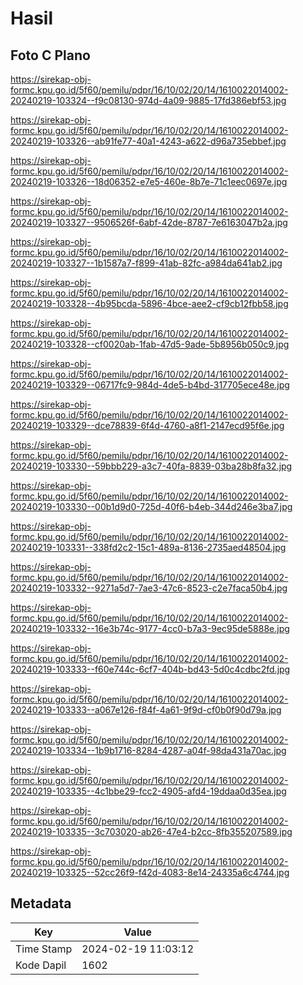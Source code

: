 # Hasil

## Foto C Plano

https://sirekap-obj-formc.kpu.go.id/5f60/pemilu/pdpr/16/10/02/20/14/1610022014002-20240219-103324--f9c08130-974d-4a09-9885-17fd386ebf53.jpg

https://sirekap-obj-formc.kpu.go.id/5f60/pemilu/pdpr/16/10/02/20/14/1610022014002-20240219-103326--ab91fe77-40a1-4243-a622-d96a735ebbef.jpg

https://sirekap-obj-formc.kpu.go.id/5f60/pemilu/pdpr/16/10/02/20/14/1610022014002-20240219-103326--18d06352-e7e5-460e-8b7e-71c1eec0697e.jpg

https://sirekap-obj-formc.kpu.go.id/5f60/pemilu/pdpr/16/10/02/20/14/1610022014002-20240219-103327--9506526f-6abf-42de-8787-7e6163047b2a.jpg

https://sirekap-obj-formc.kpu.go.id/5f60/pemilu/pdpr/16/10/02/20/14/1610022014002-20240219-103327--1b1587a7-f899-41ab-82fc-a984da641ab2.jpg

https://sirekap-obj-formc.kpu.go.id/5f60/pemilu/pdpr/16/10/02/20/14/1610022014002-20240219-103328--4b95bcda-5896-4bce-aee2-cf9cb12fbb58.jpg

https://sirekap-obj-formc.kpu.go.id/5f60/pemilu/pdpr/16/10/02/20/14/1610022014002-20240219-103328--cf0020ab-1fab-47d5-9ade-5b8956b050c9.jpg

https://sirekap-obj-formc.kpu.go.id/5f60/pemilu/pdpr/16/10/02/20/14/1610022014002-20240219-103329--06717fc9-984d-4de5-b4bd-317705ece48e.jpg

https://sirekap-obj-formc.kpu.go.id/5f60/pemilu/pdpr/16/10/02/20/14/1610022014002-20240219-103329--dce78839-6f4d-4760-a8f1-2147ecd95f6e.jpg

https://sirekap-obj-formc.kpu.go.id/5f60/pemilu/pdpr/16/10/02/20/14/1610022014002-20240219-103330--59bbb229-a3c7-40fa-8839-03ba28b8fa32.jpg

https://sirekap-obj-formc.kpu.go.id/5f60/pemilu/pdpr/16/10/02/20/14/1610022014002-20240219-103330--00b1d9d0-725d-40f6-b4eb-344d246e3ba7.jpg

https://sirekap-obj-formc.kpu.go.id/5f60/pemilu/pdpr/16/10/02/20/14/1610022014002-20240219-103331--338fd2c2-15c1-489a-8136-2735aed48504.jpg

https://sirekap-obj-formc.kpu.go.id/5f60/pemilu/pdpr/16/10/02/20/14/1610022014002-20240219-103332--9271a5d7-7ae3-47c6-8523-c2e7faca50b4.jpg

https://sirekap-obj-formc.kpu.go.id/5f60/pemilu/pdpr/16/10/02/20/14/1610022014002-20240219-103332--16e3b74c-9177-4cc0-b7a3-9ec95de5888e.jpg

https://sirekap-obj-formc.kpu.go.id/5f60/pemilu/pdpr/16/10/02/20/14/1610022014002-20240219-103333--f60e744c-6cf7-404b-bd43-5d0c4cdbc2fd.jpg

https://sirekap-obj-formc.kpu.go.id/5f60/pemilu/pdpr/16/10/02/20/14/1610022014002-20240219-103333--a067e126-f84f-4a61-9f9d-cf0b0f90d79a.jpg

https://sirekap-obj-formc.kpu.go.id/5f60/pemilu/pdpr/16/10/02/20/14/1610022014002-20240219-103334--1b9b1716-8284-4287-a04f-98da431a70ac.jpg

https://sirekap-obj-formc.kpu.go.id/5f60/pemilu/pdpr/16/10/02/20/14/1610022014002-20240219-103335--4c1bbe29-fcc2-4905-afd4-19ddaa0d35ea.jpg

https://sirekap-obj-formc.kpu.go.id/5f60/pemilu/pdpr/16/10/02/20/14/1610022014002-20240219-103335--3c703020-ab26-47e4-b2cc-8fb355207589.jpg

https://sirekap-obj-formc.kpu.go.id/5f60/pemilu/pdpr/16/10/02/20/14/1610022014002-20240219-103325--52cc26f9-f42d-4083-8e14-24335a6c4744.jpg


## Metadata

| Key        | Value               |
| ---------- | ------------------- |
| Time Stamp | 2024-02-19 11:03:12 |
| Kode Dapil | 1602                |



